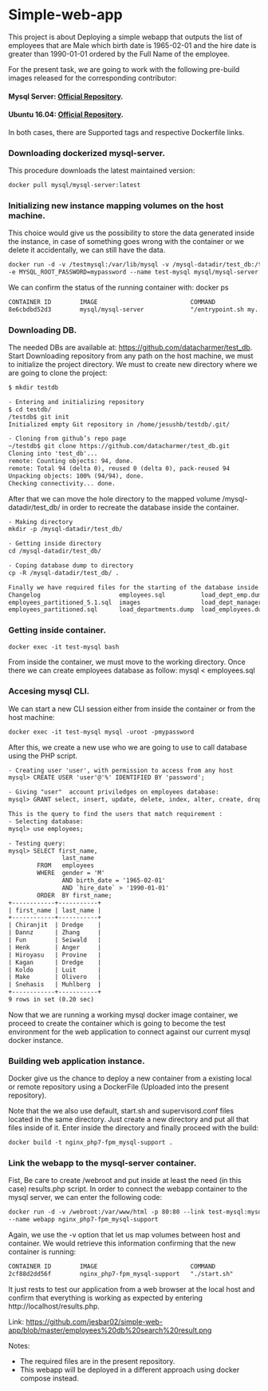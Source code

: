 # Simple-web-app

This project is about Deploying a simple webapp that outputs the list of employees that are Male which birth date is 1965-02-01 and the hire date is greater than 1990-01-01 ordered by the Full Name of the employee.

For the present task, we are going to work with the following pre-build images released for the corresponding contributor:

#### Mysql Server: [Official Repository](https://hub.docker.com/_/mysql/).
#### Ubuntu 16.04: [Official Repository](https://hub.docker.com/_/ubuntu/).
In both cases, there are Supported tags and respective Dockerfile links.

### Downloading dockerized mysql-server.
This procedure downloads the latest maintained version:

```html
docker pull mysql/mysql-server:latest
```

### Initializing new instance mapping volumes on the host machine.
This choice would give us the possibility to store the data generated inside the instance, in case of something goes wrong  with the container or we delete it accidentally, we can still have the data.

```html
docker run -d -v /testmysql:/var/lib/mysql -v /mysql-datadir/test_db:/test_db \
-e MYSQL_ROOT_PASSWORD=mypassword --name test-mysql mysql/mysql-server
```

We can confirm the status of the running container with: docker ps
```html
CONTAINER ID        IMAGE                          COMMAND                  CREATED             STATUS              PORTS                         NAMES
8e6cbdbd52d3        mysql/mysql-server             "/entrypoint.sh my..."   12 hours ago        Up 12 hours         3306/tcp, 33060/tcp           test-mysql
```

### Downloading DB.
The needed DBs are available at: https://github.com/datacharmer/test_db.
Start Downloading repository from any path on the host machine, we must to initialize the project directory. We must to create new directory where we are going to clone the project:
```html
$ mkdir testdb

- Entering and initializing repository
$ cd testdb/
/testdb$ git init
Initialized empty Git repository in /home/jesushb/testdb/.git/

- Cloning from github’s repo page
~/testdb$ git clone https://github.com/datacharmer/test_db.git
Cloning into 'test_db'...
remote: Counting objects: 94, done.
remote: Total 94 (delta 0), reused 0 (delta 0), pack-reused 94
Unpacking objects: 100% (94/94), done.
Checking connectivity... done.
```

After that we can move the hole directory to the mapped volume /mysql-datadir/test_db/ in order to recreate the database inside the container.
```html
- Making directory
mkdir -p /mysql-datadir/test_db/

- Getting inside directory
cd /mysql-datadir/test_db/

- Coping database dump to directory
cp -R /mysql-datadir/test_db/ .

Finally we have required files for the starting of the database inside container:
Changelog                      employees.sql          load_dept_emp.dump      load_salaries1.dump  load_titles.dump  sakila            test_employees_md5.sql
employees_partitioned_5.1.sql  images                 load_dept_manager.dump  load_salaries2.dump  objects.sql       show_elapsed.sql  test_employees_sha.sql
employees_partitioned.sql      load_departments.dump  load_employees.dump     load_salaries3.dump  README.md         sql_test.sh
```
### Getting inside container.
```html
docker exec -it test-mysql bash
```
From inside the container, we must move to the working directory. Once there we can create employees database as follow:
mysql < employees.sql

### Accesing mysql CLI.
We can start a new CLI session either from inside the container or from the host machine:
```html
docker exec -it test-mysql mysql -uroot -pmypassword
```

After this, we create a new use who we are going to use to call database using the PHP script.
```html
- Creating user 'user', with permission to access from any host
mysql> CREATE USER 'user'@'%' IDENTIFIED BY 'password';

- Giving "user"  account priviledges on employees database:
mysql> GRANT select, insert, update, delete, index, alter, create, drop ON employees.* TO 'user'@'%' identified by 'password';

This is the query to find the users that match requirement :
- Selecting database:
mysql> use employees;

- Testing query:
mysql> SELECT first_name,
		       last_name
		FROM   employees
		WHERE  gender = 'M'
       		   AND birth_date = '1965-02-01'
       		   AND `hire_date` > '1990-01-01'
		ORDER  BY first_name;
+------------+-----------+
| first_name | last_name |
+------------+-----------+
| Chiranjit  | Dredge    |
| Dannz      | Zhang     |
| Fun        | Seiwald   |
| Henk       | Anger     |
| Hiroyasu   | Provine   |
| Kagan      | Dredge    |
| Koldo      | Luit      |
| Make       | Olivero   |
| Snehasis   | Muhlberg  |
+------------+-----------+
9 rows in set (0.20 sec)
```
Now that we are running a working mysql docker image container, we proceed to create the container which is going to become the test environment for the web application to connect against our current mysql docker instance.

### Building web application instance.
Docker give us the chance to deploy a new container from a existing local or remote repository using a DockerFile (Uploaded into the present repository).

Note that the we also use default, start.sh and supervisord.conf files located in the same directory. Just create a new directory and put all that files inside of it. Enter inside the directory and finally proceed with the build:
```html
docker build -t nginx_php7-fpm_mysql-support .
```

### Link the webapp to the mysql-server container.
Fist, Be care to create /webroot and put inside at least the need (in this case) results.php script. In order to connect the webapp container to the mysql server, we can enter the following code:
```html
docker run -d -v /webroot:/var/www/html -p 80:80 --link test-mysql:mysql/mysql-server \
--name webapp nginx_php7-fpm_mysql-support
```

Again, we use the -v option that let us map volumes between host and container. We would retrieve this information confirming that the new container is running:
```html
CONTAINER ID        IMAGE                          COMMAND                  CREATED             STATUS              PORTS                         NAMES
2cf88d2dd56f        nginx_php7-fpm_mysql-support   "./start.sh"             13 hours ago        Up 13 hours         0.0.0.0:80->80/tcp, 443/tcp   webapp
```

It just rests to test our application from a web browser at the local host and confirm that everything is working as expected by entering http://localhost/results.php.

Link:
https://github.com/jesbar02/simple-web-app/blob/master/employees%20db%20search%20result.png

Notes:
- The required files are in the present repository.
- This webapp will be deployed in a different approach using docker compose instead.
